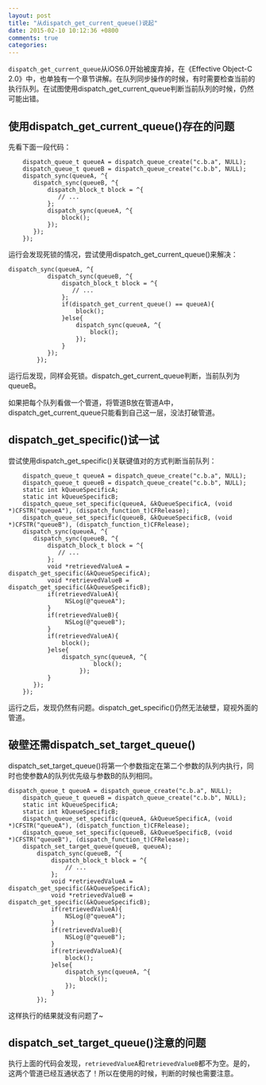 ```yaml
---
layout: post
title: "从dispatch_get_current_queue()说起"
date: 2015-02-10 10:12:36 +0800
comments: true
categories: 
---
```


`dispatch_get_current_queue`从iOS6.0开始被废弃掉，在《Effective Object-C 2.0》中，也单独有一个章节讲解。在队列同步操作的时候，有时需要检查当前的执行队列。在试图使用dispatch_get_current_queue判断当前队列的时候，仍然可能出错。

## 使用dispatch_get_current_queue()存在的问题

先看下面一段代码：

		dispatch_queue_t queueA = dispatch_queue_create("c.b.a", NULL);
        dispatch_queue_t queueB = dispatch_queue_create("c.b.b", NULL);
        dispatch_sync(queueA, ^{
           dispatch_sync(queueB, ^{
               dispatch_block_t block = ^{
                  // ...
               };
               dispatch_sync(queueA, ^{
                   block();
               });
           });
        });
    

运行会发现死锁的情况，尝试使用dispatch_get_current_queue()来解决：

	dispatch_sync(queueA, ^{
	           dispatch_sync(queueB, ^{
	               dispatch_block_t block = ^{
	                  // ...
	               };
	               if(dispatch_get_current_queue() == queueA){
	                   block();
	               }else{
	                   dispatch_sync(queueA, ^{
	                       block();
	                   });
	               }
	           });
	        });
	        
运行后发现，同样会死锁。dispatch_get_current_queue判断，当前队列为queueB。

如果把每个队列看做一个管道，将管道B放在管道A中，dispatch_get_current_queue只能看到自己这一层，没法打破管道。

## dispatch_get_specific()试一试

尝试使用dispatch_get_specific()关联键值对的方式判断当前队列：

		dispatch_queue_t queueA = dispatch_queue_create("c.b.a", NULL);
        dispatch_queue_t queueB = dispatch_queue_create("c.b.b", NULL);
        static int kQueueSpecificA;
        static int kQueueSpecificB;
        dispatch_queue_set_specific(queueA, &kQueueSpecificA, (void *)CFSTR("queueA"), (dispatch_function_t)CFRelease);
        dispatch_queue_set_specific(queueB, &kQueueSpecificB, (void *)CFSTR("queueB"), (dispatch_function_t)CFRelease);
        dispatch_sync(queueA, ^{
           dispatch_sync(queueB, ^{
               dispatch_block_t block = ^{
                  // ...
               };
               void *retrievedValueA = dispatch_get_specific(&kQueueSpecificA);
               void *retrievedValueB = dispatch_get_specific(&kQueueSpecificB);
               if(retrievedValueA){
               		NSLog(@"queueA");
               }
               if(retrievedValueB){
               		NSLog(@"queueB");
               }
               if(retrievedValueA){
                   block();
               }else{
                   dispatch_sync(queueA, ^{
                            block();
                        });
               }
           });
        });
        
运行之后，发现仍然有问题。dispatch_get_specific()仍然无法破壁，窥视外面的管道。

## 破壁还需dispatch_set_target_queue()

dispatch_set_target_queue()将第一个参数指定在第二个参数的队列内执行，同时也使参数A的队列优先级与参数B的队列相同。

	dispatch_queue_t queueA = dispatch_queue_create("c.b.a", NULL);
        dispatch_queue_t queueB = dispatch_queue_create("c.b.b", NULL);
        static int kQueueSpecificA;
        static int kQueueSpecificB;
        dispatch_queue_set_specific(queueA, &kQueueSpecificA, (void *)CFSTR("queueA"), (dispatch_function_t)CFRelease);
        dispatch_queue_set_specific(queueB, &kQueueSpecificB, (void *)CFSTR("queueB"), (dispatch_function_t)CFRelease);
        dispatch_set_target_queue(queueB, queueA);
            dispatch_sync(queueB, ^{
                dispatch_block_t block = ^{
                    // ...
                };
                void *retrievedValueA = dispatch_get_specific(&kQueueSpecificA);
                void *retrievedValueB = dispatch_get_specific(&kQueueSpecificB);
                if(retrievedValueA){
                    NSLog(@"queueA");
                }
                if(retrievedValueB){
                    NSLog(@"queueB");
                }
                if(retrievedValueA){
                    block();
                }else{
                    dispatch_sync(queueA, ^{
                        block();
                    });
                }
            });
           
  这样执行的结果就没有问题了~  
  

## dispatch_set_target_queue()注意的问题

执行上面的代码会发现，`retrievedValueA`和`retrievedValueB`都不为空。是的，这两个管道已经互通状态了！所以在使用的时候，判断的时候也需要注意。

